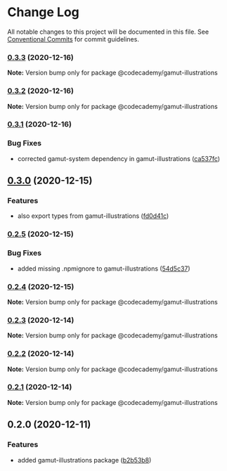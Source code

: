 # Change Log

All notable changes to this project will be documented in this file.
See [Conventional Commits](https://conventionalcommits.org) for commit guidelines.

### [0.3.3](https://github.com/Codecademy/client-modules/compare/@codecademy/gamut-illustrations@0.3.2...@codecademy/gamut-illustrations@0.3.3) (2020-12-16)

**Note:** Version bump only for package @codecademy/gamut-illustrations





### [0.3.2](https://github.com/Codecademy/client-modules/compare/@codecademy/gamut-illustrations@0.3.1...@codecademy/gamut-illustrations@0.3.2) (2020-12-16)

**Note:** Version bump only for package @codecademy/gamut-illustrations





### [0.3.1](https://github.com/Codecademy/client-modules/compare/@codecademy/gamut-illustrations@0.3.0...@codecademy/gamut-illustrations@0.3.1) (2020-12-16)


### Bug Fixes

* corrected gamut-system dependency in gamut-illustrations ([ca537fc](https://github.com/Codecademy/client-modules/commit/ca537fcb58fdc33ae72f1dc3716c0596f5ecc634))



## [0.3.0](https://github.com/Codecademy/client-modules/compare/@codecademy/gamut-illustrations@0.2.5...@codecademy/gamut-illustrations@0.3.0) (2020-12-15)


### Features

* also export types from gamut-illustrations ([fd0d41c](https://github.com/Codecademy/client-modules/commit/fd0d41ca5080db4a7aad6df1712391f2ef233b78))



### [0.2.5](https://github.com/Codecademy/client-modules/compare/@codecademy/gamut-illustrations@0.2.4...@codecademy/gamut-illustrations@0.2.5) (2020-12-15)


### Bug Fixes

* added missing .npmignore to gamut-illustrations ([54d5c37](https://github.com/Codecademy/client-modules/commit/54d5c37821fb0392e4f572aca24dd9d04a02abcd))



### [0.2.4](https://github.com/Codecademy/client-modules/compare/@codecademy/gamut-illustrations@0.2.3...@codecademy/gamut-illustrations@0.2.4) (2020-12-15)

**Note:** Version bump only for package @codecademy/gamut-illustrations





### [0.2.3](https://github.com/Codecademy/client-modules/compare/@codecademy/gamut-illustrations@0.2.2...@codecademy/gamut-illustrations@0.2.3) (2020-12-14)

**Note:** Version bump only for package @codecademy/gamut-illustrations





### [0.2.2](https://github.com/Codecademy/client-modules/compare/@codecademy/gamut-illustrations@0.2.1...@codecademy/gamut-illustrations@0.2.2) (2020-12-14)

**Note:** Version bump only for package @codecademy/gamut-illustrations





### [0.2.1](https://github.com/Codecademy/client-modules/compare/@codecademy/gamut-illustrations@0.2.0...@codecademy/gamut-illustrations@0.2.1) (2020-12-14)

**Note:** Version bump only for package @codecademy/gamut-illustrations





## 0.2.0 (2020-12-11)


### Features

* added gamut-illustrations package ([b2b53b8](https://github.com/Codecademy/client-modules/commit/b2b53b83d5db00f4c358bb91ca27c6593c0b2708))
